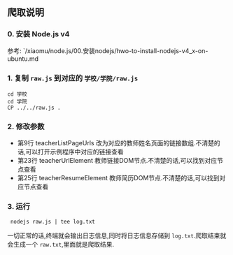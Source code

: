 ## 爬取说明

### 0. 安装 Node.js v4

参考: `/xiaomu/node.js/00.安装nodejs/hwo-to-install-nodejs-v4_x-on-ubuntu.md

### 1. 复制 `raw.js` 到对应的 `学校/学院/raw.js` 

```
cd 学校
cd 学院
CP ../../raw.js .
```

### 2. 修改参数

+ 第9行 teacherListPageUrls 改为对应的教师姓名页面的链接数组.不清楚的话,可以打开示例程序中对应的链接查看
+ 第23行 teacherUrlElement 教师链接DOM节点.不清楚的话,可以找到对应节点查看
+ 第25行 teacherResumeElement 教师简历DOM节点.不清楚的话,可以找到对应节点查看

### 3. 运行 

```
 nodejs raw.js | tee log.txt
```

一切正常的话,终端就会输出日志信息,同时将日志信息存储到 `log.txt`.爬取结束就会生成一个 `raw.txt`,里面就是爬取结果.

